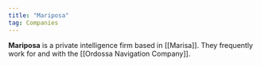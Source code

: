 ```yaml
---
title: "Mariposa"
tag: Companies
---
```


**Mariposa** is a private intelligence firm based in [[Marisa]]. They frequently work for and with the [[Ordossa Navigation Company]].
